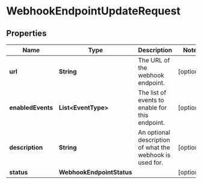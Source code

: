 

# WebhookEndpointUpdateRequest


## Properties

| Name | Type | Description | Notes |
|------------ | ------------- | ------------- | -------------|
|**url** | **String** | The URL of the webhook endpoint. |  [optional] |
|**enabledEvents** | **List&lt;EventType&gt;** | The list of events to enable for this endpoint. |  [optional] |
|**description** | **String** | An optional description of what the webhook is used for. |  [optional] |
|**status** | **WebhookEndpointStatus** |  |  [optional] |



